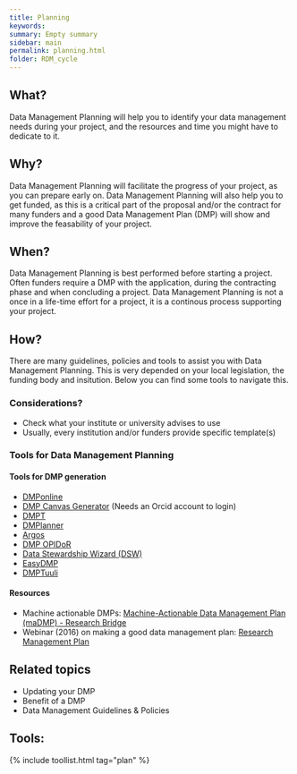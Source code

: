 ```yaml
---
title: Planning
keywords:
summary: Empty summary
sidebar: main
permalink: planning.html
folder: RDM_cycle
---
```


## What?
Data Management Planning will help you to identify your data management needs during your project, and the resources and time you might have to dedicate to it.  

## Why?
Data Management Planning will facilitate the progress of your project, as you can prepare early on. Data Management Planning will also help you to get funded, as this is a critical part of the proposal and/or the contract for many funders and a good Data Management Plan (DMP) will show and improve the feasability of your project.

## When?
Data Management Planning is best performed before starting a project. Often funders require a DMP with the application, during the contracting phase and when concluding a project. Data Management Planning is not a once in a life-time effort for a project, it is a continous process supporting your project.

## How?
There are many guidelines, policies and tools to assist you with Data Management Planning. This is very depended on your local legislation, the funding body and insitution. Below you can find some tools to navigate this. 

### Considerations?
* Check what your institute or university advises to use
* Usually, every institution and/or funders provide specific template(s)

### Tools for Data Management Planning

#### Tools for DMP generation
* [DMPonline](https://dmponline.dcc.ac.uk)
* [DMP Canvas Generator](https://dmp.vital-it.ch/) (Needs an Orcid account to login)
* [DMPT](https://dmptool.org)
* [DMPlanner](https://dmplanner.athenarc.gr)
* [Argos](https://argos.openaire.eu/splash/)
* [DMP OPIDoR](https://dmp.opidor.fr)
* [Data Stewardship Wizard (DSW)](https://demo.ds-wizard.org/dashboard) 
* [EasyDMP](https://easydmp.no/login/)
* [DMPTuuli](https://www.dmptuuli.fi)

#### Resources 
* Machine actionable DMPs: [Machine-Actionable Data Management Plan (maDMP) - Research Bridge](https://library.ust.hk/sc/machine-actionable-dmp/)
* Webinar (2016) on making a good data management plan: [Research Management Plan](https://researcheracademy.elsevier.com/research-preparation/research-data-management/creating-good-research-data-management-plan)

## Related topics
* Updating your DMP
* Benefit of a DMP
* Data Management Guidelines & Policies

## Tools:

{% include toollist.html tag="plan" %}